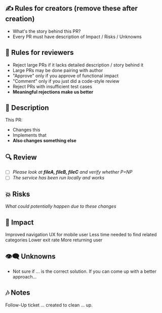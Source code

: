## ✍️ Rules for creators (remove these after creation)
- What's the story behind this PR?
- Every PR must have description of Impact / Risks / Unknowns

## 🤔 Rules for reviewers
- Reject large PRs if it lacks detailed description / story behind it
- Large PRs may be done pairing with author
- "Approve" only if you approve of functional impact
- "Comment" only if you just did a code-style review
- Reject PRs with insufficient test cases
- **Meaningful rejections make us better**

## 📖 Description
This PR:
- Changes this
- Implements that
- **Also changes something else**

## 🔍 Review
- [ ] *Please look at **fileA, fileB, fileC** and verify whether P=NP*
- [ ] *The service has been run locally and works*

## 💥 Risks 
*What could potentially happen due to these changes*

## 🚀 Impact 
Improved navigation UX for mobile user
Less time needed to find related categories
Lower exit rate
More returning user

## 👁‍🗨 Unknowns
- Not sure if ... is the correct solution. If you can come up with a better approach…

## 🎶 Notes
Follow-Up ticket … created to clean … up.  
